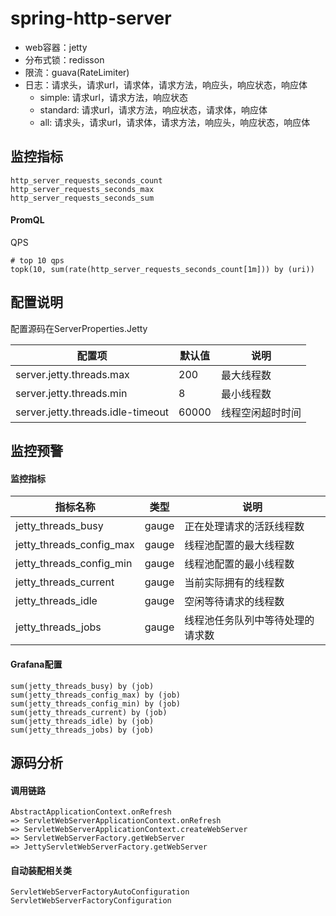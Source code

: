 # spring-http-server
- web容器：jetty
- 分布式锁：redisson
- 限流：guava(RateLimiter)
- 日志：请求头，请求url，请求体，请求方法，响应头，响应状态，响应体 
  - simple: 请求url，请求方法，响应状态
  - standard: 请求url，请求方法，响应状态，请求体，响应体
  - all: 请求头，请求url，请求体，请求方法，响应头，响应状态，响应体

## 监控指标

```plaintext
http_server_requests_seconds_count
http_server_requests_seconds_max
http_server_requests_seconds_sum
```

#### PromQL

QPS

```PromQL
# top 10 qps
topk(10, sum(rate(http_server_requests_seconds_count[1m])) by (uri))
```

## 配置说明

配置源码在ServerProperties.Jetty

| 配置项                               | 默认值   | 说明       |
| --------------------------------- | ----- | -------- |
| server.jetty.threads.max          | 200   | 最大线程数    |
| server.jetty.threads.min          | 8     | 最小线程数    |
| server.jetty.threads.idle-timeout | 60000 | 线程空闲超时时间 |

## 监控预警

#### 监控指标

| 指标名称                     | 类型    | 说明               |
| ------------------------ | ----- | ---------------- |
| jetty_threads_busy       | gauge | 正在处理请求的活跃线程数     |
| jetty_threads_config_max | gauge | 线程池配置的最大线程数      |
| jetty_threads_config_min | gauge | 线程池配置的最小线程数      |
| jetty_threads_current    | gauge | 当前实际拥有的线程数       |
| jetty_threads_idle       | gauge | 空闲等待请求的线程数       |
| jetty_threads_jobs       | gauge | 线程池任务队列中等待处理的请求数 |

#### Grafana配置

```plaintext
sum(jetty_threads_busy) by (job)
sum(jetty_threads_config_max) by (job)
sum(jetty_threads_config_min) by (job)
sum(jetty_threads_current) by (job)
sum(jetty_threads_idle) by (job)
sum(jetty_threads_jobs) by (job)
```

## 源码分析

#### 调用链路

```plaintext
AbstractApplicationContext.onRefresh
=> ServletWebServerApplicationContext.onRefresh
=> ServletWebServerApplicationContext.createWebServer
=> ServletWebServerFactory.getWebServer
=> JettyServletWebServerFactory.getWebServer
```

#### 自动装配相关类

```plaintext
ServletWebServerFactoryAutoConfiguration
ServletWebServerFactoryConfiguration
```
